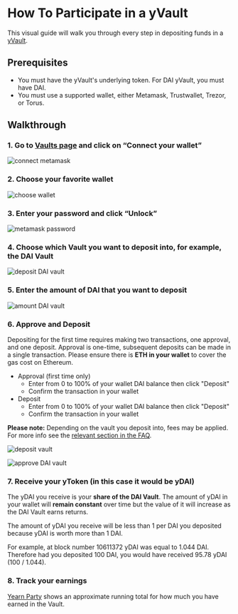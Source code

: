 # How To Participate in a yVault

This visual guide will walk you through every step in depositing funds in a [yVault](https://docs.yearn.finance/products/yvaults).

## Prerequisites

- You must have the yVault's underlying token. For DAI yVault, you must have DAI.
- You must use a supported wallet, either Metamask, Trustwallet, Trezor, or Torus.

## Walkthrough

### 1. Go to [Vaults page](https://yearn.finance/vaults) and click on “Connect your wallet”

![connect metamask](https://i.imgur.com/ShWcOX6.jpg)

### 2. Choose your favorite wallet

![choose wallet](https://i.imgur.com/TuabuVf.jpg)

### 3. Enter your password and click “Unlock”

![metamask password](https://i.imgur.com/nep4a4D.jpg)

### 4. Choose which Vault you want to deposit into, for example, the DAI Vault

![deposit DAI vault](https://i.imgur.com/IcmANu3.jpg)

### 5. Enter the amount of DAI that you want to deposit

![amount DAI vault](https://i.imgur.com/VaAGaOc.jpg)

### 6. Approve and Deposit

Depositing for the first time requires making two transactions, one approval, and one deposit. Approval is one-time, subsequent deposits can be made in a single transaction. Please ensure there is **ETH in your wallet** to cover the gas cost on Ethereum.

- Approval (first time only)
  - Enter from 0 to 100% of your wallet DAI balance then click "Deposit"
  - Confirm the transaction in your wallet
- Deposit
  - Enter from 0 to 100% of your wallet DAI balance then click "Deposit"
  - Confirm the transaction in your wallet

**Please note:** Depending on the vault you deposit into, fees may be applied. For more info see the [relevant section in the FAQ](../faq.md#what-are-the-fees).

![deposit vault](https://i.imgur.com/RneAtGx.jpg)

![approve DAI vault](https://i.imgur.com/pPGoSiP.jpg)

### 7. Receive your yToken (in this case it would be yDAI)

The yDAI you receive is your **share of the DAI Vault**. The amount of yDAI in your wallet will **remain constant** over time but the value of it will increase as the DAI Vault earns returns.

The amount of yDAI you receive will be less than 1 per DAI you deposited because yDAI is worth more than 1 DAI.

For example, at block number 10611372 yDAI was equal to 1.044 DAI. Therefore had you deposited 100 DAI, you would have received 95.78 yDAI \(100 / 1.044\).

### 8. Track your earnings

[Yearn Party](https://yearn.party/) shows an approximate running total for how much you have earned in the Vault.
